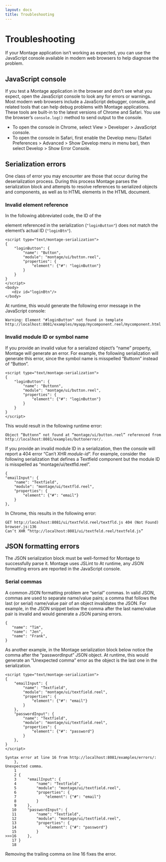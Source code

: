 ```yaml
---
layout: docs
title: Troubleshooting
---
```


# Troubleshooting
If your Montage application isn’t working as expected, you can use the JavaScript console available in modern web browsers to help diagnose the problem.

## JavaScript console
If you test a Montage application in the browser and don’t see what you expect, open the JavaScript console to look any for errors or warnings. Most modern web browsers include a JavaScript debugger, console, and related tools that can help debug problems with Montage applications. These tools are built-in to the latest versions of Chrome and Safari. You use the browser’s `console.log()` method to send output to the console.

* To open the console in Chrome, select View > Developer > JavaScript console.
* To open the console in Safari, first enable the Develop menu (Safari Preferences > Advanced > Show Develop menu in menu bar), then select Develop > Show Error Console.

## Serialization errors
One class of error you may encounter are those that occur during the deserialization process. During this process Montage parses the serialization block and attempts to resolve references to serialized objects and components, as well as to HTML elements in the HTML document.

### Invalid element reference
In the following abbreviated code, the ID of the <div> element referenced in the serialization (`"loginButton"`) does not match the element’s actual ID (`"loginBtn"`).

```
<script type="text/montage-serialization">
{
    "loginButton": {
        "name": "Button",
        "module": "montage/ui/button.reel",
        "properties": {
            "element": {"#": "loginButton"}
        }
    }
}
</script>
<body>
   <div id="loginBtn"/>
</body>
```

At runtime, this would generate the following error message in the JavaScript console:
```
Warning: Element "#loginButton" not found in template
http://localhost:8081/examples/myapp/mycomponent.reel/mycomponent.html
```

### Invalid module ID or symbol name
If you provide an invalid value for a serialized object’s “name” property, Montage will generate an error. For example, the following serialization will generate this error, since the symbol name is misspelled “Buttonn” instead of “Button”.
```
<script type="text/montage-serialization">
{
    "loginButton": {
        "name": "Buttonn",
        "module": "montage/ui/button.reel",
        "properties": {
            "element": {"#": "loginButton"}
        }
    }
}
</script>
```

This would result in the following runtime error:
```
Object “Buttonn” not found at “montage/ui/button.reel” referenced from
http://localhost:8081/examples/buttonerror/.
```

If you provide an invalid module ID in a serialization, then the console will report a 404 error “Can’t XHR _module-id_“. For example, consider the following serialization that defines a Textfield component but the module ID is misspelled as “montage/ui/textfld.reel”.
```
{
"emailInput": {
    "name": "Textfield",
    "module": "montage/ui/textfld.reel",
    "properties": {
        "element": {"#": "email"}
    }
},
```

In Chrome, this results in the following error:
```
GET http://localhost:8081/ui/textfeld.reel/textfld.js 404 (Not Found) browser.js:136
Can’t XHR “http://localhost:8081/ui/textfeld.reel/textfeld.js”
```

## JSON formatting errors
The JSON serialization block must be well-formed for Montage to successfully parse it. Montage uses JSLint to At runtime, any JSON formatting errors are reported in the JavaScript console.

### Serial commas
A common JSON formatting problem are “serial” commas. In valid JSON, commas are used to separate name/value pairs; a comma that follows the last (or serial) name/value pair of an object invalidates the JSON. For example, in the JSON snippet below the comma after the last name/value pair is invalid and would generate a JSON parsing errors.

```
{
   "name": "Tim",
   "name": "Jen",
   "name": "Frank",
}
```

As another example, in the Montage serialization block below notice the comma after the “passwordInput” JSON object. At runtime, this would generate an “Unexpected comma” error as the object is the last one in the serialization.

```
<script type="text/montage-serialization">
{
    "emailInput": {
        "name": "Textfield",
        "module": "montage/ui/textfield.reel",
        "properties": {
            "element": {"#": "email"}
        }
    },
    "passwordInput": {
        "name": "Textfield",
        "module": "montage/ui/textfield.reel",
        "properties": {
            "element": {"#": "password"}
        }
    },
}
</script>
```

```
Syntax error at line 16 from http://localhost:8081/examples/errors/:
    },
Unexpected comma.
    1 
    2 {
    3     "emailInput": {
    4         "name": "Textfield",
    5         "module": "montage/ui/textfield.reel",
    6         "properties": {
    7             "element": {"#": "email"}
    8         }
    9     },
   10     "passwordInput": {
   11         "name": "Textfield",
   12         "module": "montage/ui/textfield.reel",
   13         "properties": {
   14             "element": {"#": "password"}
   15         }
>>>16     },
   17 }
   18
```

Removing the trailing comma on line 16 fixes the error.
